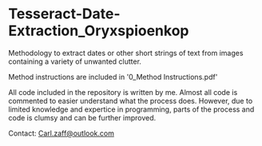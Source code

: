 # Tesseract-Date-Extraction_Oryxspioenkop
Methodology to extract dates or other short strings of text from images containing a variety of unwanted clutter.

Method instructions are included in '0_Method Instructions.pdf'

All code included in the repository is written by me. Almost all code is commented to easier understand what the process does.
However, due to limited knowledge and expertice in programming, parts of the process and code is clumsy and can be further improved.

Contact:
Carl.zaff@outlook.com
